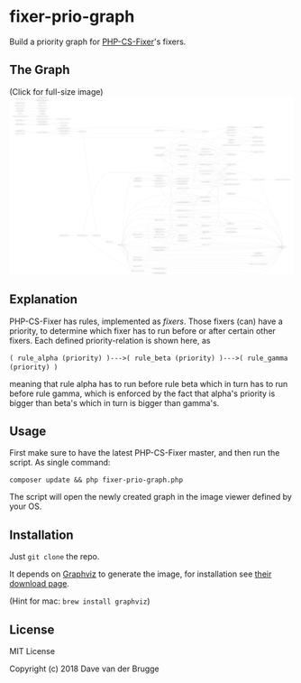 # fixer-prio-graph
Build a priority graph for [PHP-CS-Fixer](https://github.com/FriendsOfPHP/PHP-CS-Fixer)'s fixers.

## The Graph
(Click for full-size image)
[![The Graph](graphs/da6e53e676-thumb.png "The Graph")](graphs/da6e53e676.png?raw=true)

## Explanation
PHP-CS-Fixer has rules, implemented as _fixers_. Those fixers (can) have a priority, to determine which fixer has to run
before or after certain other fixers. Each defined priority-relation is shown here, as
```
( rule_alpha (priority) )--->( rule_beta (priority) )--->( rule_gamma (priority) )
```
meaning that rule alpha has to run before rule beta which in turn has to run before rule gamma, which is enforced by the
fact that alpha's priority is bigger than beta's which in turn is bigger than gamma's.

## Usage
First make sure to have the latest PHP-CS-Fixer master, and then run the script. As single command:
```
composer update && php fixer-prio-graph.php
```
The script will open the newly created graph in the image viewer defined by your OS.

## Installation
Just `git clone` the repo.

It depends on [Graphviz](http://www.graphviz.org/) to generate the image, for installation see
[their download page](https://graphviz.gitlab.io/download/).

(Hint for mac: `brew install graphviz`)

## License
MIT License

Copyright (c) 2018 Dave van der Brugge
